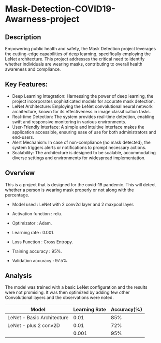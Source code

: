 # Mask-Detection-COVID19-Awarness-project

## Description
Empowering public health and safety, the Mask Detection project leverages the cutting-edge capabilities of deep learning, specifically employing the LeNet architecture. This project addresses the critical need to identify whether individuals are wearing masks, contributing to overall health awareness and compliance.

## Key Features:

- Deep Learning Integration: Harnessing the power of deep learning, the project incorporates sophisticated models for accurate mask detection.
- LeNet Architecture: Employing the LeNet convolutional neural network architecture, known for its effectiveness in image classification tasks.
- Real-time Detection: The system provides real-time detection, enabling swift and responsive monitoring in various environments.
- User-Friendly Interface: A simple and intuitive interface makes the application accessible, ensuring ease of use for both administrators and end-users.
- Alert Mechanism: In case of non-compliance (no mask detected), the system triggers alerts or notifications to prompt necessary actions.
- Scalability: The architecture is designed to be scalable, accommodating diverse settings and environments for widespread implementation.

## Overview

This is a project that is designed for the covid-19 pandemic. This will detect whether a person is wearing mask properly or not along with the percentage.

- Model used : LeNet with 2 conv2d layer and 2 maxpool layer.

- Activation function : relu.

- Optimizator : Adam.

- Learning rate : 0.001.

- Loss Function : Cross Entropy.

- Training accuracy : 95%.

- Validation accuracy : 97.5%.

## Analysis

The model was trained with a basic LeNet configuration and the results were not promising. It was then optimized by adding few other Convolutional layers and the observations were noted.

| Model  | Learning Rate |  Accuracy(%) |
| ------------- | ------------- | ------------- |
| LeNet - Basic Architecture  | 0.01  | 85%  |
 LeNet - plus 2 conv2D  | 0.01  | 72% |
|   | 0.001  | 95%



